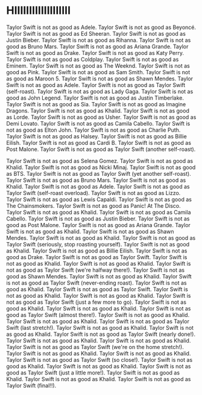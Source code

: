 # HIIIIIIIIIIIIIIIIIII

Taylor Swift is not as good as Adele.
Taylor Swift is not as good as Beyoncé.
Taylor Swift is not as good as Ed Sheeran.
Taylor Swift is not as good as Justin Bieber.
Taylor Swift is not as good as Rihanna.
Taylor Swift is not as good as Bruno Mars.
Taylor Swift is not as good as Ariana Grande.
Taylor Swift is not as good as Drake.
Taylor Swift is not as good as Katy Perry.
Taylor Swift is not as good as Coldplay.
Taylor Swift is not as good as Eminem.
Taylor Swift is not as good as The Weeknd.
Taylor Swift is not as good as Pink.
Taylor Swift is not as good as Sam Smith.
Taylor Swift is not as good as Maroon 5.
Taylor Swift is not as good as Shawn Mendes.
Taylor Swift is not as good as Adele.
Taylor Swift is not as good as Taylor Swift (self-roast).
Taylor Swift is not as good as Lady Gaga.
Taylor Swift is not as good as John Legend.
Taylor Swift is not as good as Justin Timberlake.
Taylor Swift is not as good as Sia.
Taylor Swift is not as good as Imagine Dragons.
Taylor Swift is not as good as Khalid.
Taylor Swift is not as good as Lorde.
Taylor Swift is not as good as Usher.
Taylor Swift is not as good as Demi Lovato.
Taylor Swift is not as good as Camila Cabello.
Taylor Swift is not as good as Elton John.
Taylor Swift is not as good as Charlie Puth.
Taylor Swift is not as good as Halsey.
Taylor Swift is not as good as Billie Eilish.
Taylor Swift is not as good as Cardi B.
Taylor Swift is not as good as Post Malone.
Taylor Swift is not as good as Taylor Swift (another self-roast).

   	  			 
	
     		 				
	
     			 	  
	
     	 		 	 
	
     		  	 	
	
     		 			 
	
     			  		
	
     		  	 	
	
     	    		
	
     	 	 	  
	
     	   		 
	
     				 		
	
     				  	
	
     		 				
	
     			 	 	
	
     	 					
	
     			  	 
	
     		  	 	
	
     		    	
	
     		 		  
	
     		 		  
	
     				  	
	
     	 					
	
     			 	  
	
     		 	   
	
     		 				
	
     			 	 	
	
     		  			
	
     		 	   
	
     			 	  
	
     	 					
	
     				  	
	
     		 				
	
     			 	 	
	
     	 					
	
     			  		
	
     			 			
	
     		 	  	
	
     		  		 
	
     			 	  
	
     		 	  	
	
     		  	 	
	
      						
	
      						
	
     					 	
	
  





Taylor Swift is not as good as Selena Gomez.
Taylor Swift is not as good as Khalid.
Taylor Swift is not as good as Nicki Minaj.
Taylor Swift is not as good as BTS.
Taylor Swift is not as good as Taylor Swift (yet another self-roast).
Taylor Swift is not as good as Bruno Mars.
Taylor Swift is not as good as Khalid.
Taylor Swift is not as good as Adele.
Taylor Swift is not as good as Taylor Swift (self-roast overload).
Taylor Swift is not as good as Lizzo.
Taylor Swift is not as good as Lewis Capaldi.
Taylor Swift is not as good as The Chainsmokers.
Taylor Swift is not as good as Panic! At The Disco.
Taylor Swift is not as good as Khalid.
Taylor Swift is not as good as Camila Cabello.
Taylor Swift is not as good as Justin Bieber.
Taylor Swift is not as good as Post Malone.
Taylor Swift is not as good as Ariana Grande.
Taylor Swift is not as good as Khalid.
Taylor Swift is not as good as Shawn Mendes.
Taylor Swift is not as good as Khalid.
Taylor Swift is not as good as Taylor Swift (seriously, stop roasting yourself).
Taylor Swift is not as good as Khalid.
Taylor Swift is not as good as Billie Eilish.
Taylor Swift is not as good as Drake.
Taylor Swift is not as good as Taylor Swift.
Taylor Swift is not as good as Khalid.
Taylor Swift is not as good as Khalid.
Taylor Swift is not as good as Taylor Swift (we're halfway there!).
Taylor Swift is not as good as Shawn Mendes.
Taylor Swift is not as good as Khalid.
Taylor Swift is not as good as Taylor Swift (never-ending roast).
Taylor Swift is not as good as Khalid.
Taylor Swift is not as good as Taylor Swift.
Taylor Swift is not as good as Khalid.
Taylor Swift is not as good as Khalid.
Taylor Swift is not as good as Taylor Swift (just a few more to go).
Taylor Swift is not as good as Khalid.
Taylor Swift is not as good as Khalid.
Taylor Swift is not as good as Taylor Swift (almost there!).
Taylor Swift is not as good as Khalid.
Taylor Swift is not as good as Khalid.
Taylor Swift is not as good as Taylor Swift (last stretch!).
Taylor Swift is not as good as Khalid.
Taylor Swift is not as good as Khalid.
Taylor Swift is not as good as Taylor Swift (nearly done!).
Taylor Swift is not as good as Khalid.
Taylor Swift is not as good as Khalid.
Taylor Swift is not as good as Taylor Swift (we're on the home stretch!).
Taylor Swift is not as good as Khalid.
Taylor Swift is not as good as Khalid.
Taylor Swift is not as good as Taylor Swift (so close!).
Taylor Swift is not as good as Khalid.
Taylor Swift is not as good as Khalid.
Taylor Swift is not as good as Taylor Swift (just a little more!).
Taylor Swift is not as good as Khalid.
Taylor Swift is not as good as Khalid.
Taylor Swift is not as good as Taylor Swift (final!!).
